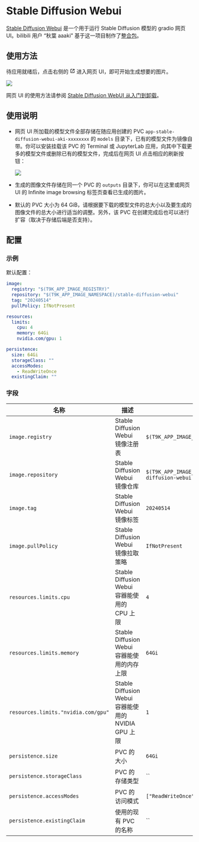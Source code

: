 # Stable Diffusion Webui

[Stable Diffusion Webui](https://github.com/AUTOMATIC1111/stable-diffusion-webui) 是一个用于运行 Stable Diffusion 模型的 gradio 网页 UI。bilibili 用户 “秋葉 aaaki” 基于这一项目制作了[整合包](https://www.bilibili.com/video/BV1iM4y1y7oA/)。

## 使用方法

待应用就绪后，点击右侧的 <svg width="1em" height="1em" class="MuiSvgIcon-root MuiSvgIcon-colorPrimary MuiSvgIcon-fontSizeMedium css-jxtyyz" focusable="false" aria-hidden="true" viewBox="0 0 24 24" data-testid="OpenInNewIcon"><path d="M19 19H5V5h7V3H5c-1.11 0-2 .9-2 2v14c0 1.1.89 2 2 2h14c1.1 0 2-.9 2-2v-7h-2zM14 3v2h3.59l-9.83 9.83 1.41 1.41L19 6.41V10h2V3z"></path></svg> 进入网页 UI，即可开始生成想要的图片。

![](https://s2.loli.net/2024/06/18/DEvIuZPtmCdkcz7.png)

网页 UI 的使用方法请参阅 [Stable Diffusion WebUI 从入门到卸载](https://docs.qq.com/doc/p/4d05d5a8f1282662dd5b7e526ecfe8d8ecbcee17)。

## 使用说明

* 网页 UI 所加载的模型文件全部存储在随应用创建的 PVC `app-stable-diffusion-webui-aki-xxxxxxxx` 的 `models` 目录下，已有的模型文件为镜像自带。你可以安装挂载该 PVC 的 Terminal 或 JupyterLab 应用，向其中下载更多的模型文件或删除已有的模型文件，完成后在网页 UI 点击相应的刷新按钮：

    ![](https://s2.loli.net/2024/06/18/WRPoig1Uk59uF7B.png)

* 生成的图像文件存储在同一个 PVC 的 `outputs` 目录下，你可以在这里或网页 UI 的 Infinite image browsing 标签页查看已生成的图片。

* 默认的 PVC 大小为 64 GiB，请根据要下载的模型文件的总大小以及要生成的图像文件的总大小进行适当的调整。另外，该 PVC 在创建完成后也可以进行扩容（取决于存储后端是否支持）。

## 配置

### 示例

默认配置：

```yaml
image:
  registry: "$(T9K_APP_IMAGE_REGISTRY)"
  repository: "$(T9K_APP_IMAGE_NAMESPACE)/stable-diffusion-webui"
  tag: "20240514"
  pullPolicy: IfNotPresent

resources:
  limits:
    cpu: 4
    memory: 64Gi
    nvidia.com/gpu: 1

persistence:
  size: 64Gi
  storageClass: ""
  accessModes:
    - ReadWriteOnce
  existingClaim: ""
```

### 字段

| 名称                                | 描述                                                | 值                                                  |
| ----------------------------------- | --------------------------------------------------- | --------------------------------------------------- |
| `image.registry`                    | Stable Diffusion Webui 镜像注册表                   | `$(T9K_APP_IMAGE_REGISTRY)`                         |
| `image.repository`                  | Stable Diffusion Webui 镜像仓库                     | `$(T9K_APP_IMAGE_NAMESPACE)/stable-diffusion-webui` |
| `image.tag`                         | Stable Diffusion Webui 镜像标签                     | `20240514`                                          |
| `image.pullPolicy`                  | Stable Diffusion Webui 镜像拉取策略                 | `IfNotPresent`                                      |
| `resources.limits.cpu`              | Stable Diffusion Webui 容器能使用的 CPU 上限        | `4`                                                 |
| `resources.limits.memory`           | Stable Diffusion Webui 容器能使用的内存上限         | `64Gi`                                              |
| `resources.limits."nvidia.com/gpu"` | Stable Diffusion Webui 容器能使用的 NVIDIA GPU 上限 | `1`                                                 |
| `persistence.size`                  | PVC 的大小                                          | `64Gi`                                              |
| `persistence.storageClass`          | PVC 的存储类型                                      | ``                                                  |
| `persistence.accessModes`           | PVC 的访问模式                                      | `["ReadWriteOnce"]`                                 |
| `persistence.existingClaim`         | 使用的现有 PVC 的名称                               | ``                                                  |
